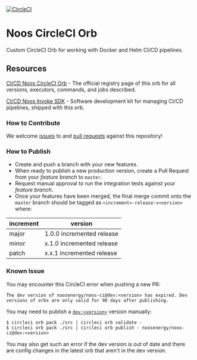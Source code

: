 [![CircleCI](https://circleci.com/gh/noosenergy/noos-circleci-orb.svg?style=svg&circle-token=a0075b2b31e38b369f818e7bc5638ae11f5a2b61)](https://circleci.com/gh/noosenergy/noos-circleci-orb)

# Noos CircleCI Orb

Custom CircleCI Orb for working with Docker and Helm CI/CD pipelines.

## Resources

[CI/CD Noos CircleCI Orb](https://circleci.com/developer/orbs/orb/noosenergy/noos-ci) - The official registry page of this orb for all versions, executors, commands, and jobs described.

[CI/CD Noos Invoke SDK](https://pypi.org/project/noos-inv) - Software development kit for managing CI/CD pipelines, shipped with this orb.

### How to Contribute

We welcome [issues](https://github.com/noosenergy/noos-circleci-orb/issues) to and [pull requests](https://github.com/noosenergy/noos-circleci-orb/pulls) against this repository!

### How to Publish

* Create and push a branch with your new features.
* When ready to publish a new production version, create a Pull Request from your _feature branch_ to `master`.
* Request manual approval to run the integration tests against your _feature branch_.
* Once your features have been merged, the final merge commit onto the `master` branch should be tagged as `<increment>-release-v<version>` where:

| increment | version|
| ----------| -----------|
| major     | 1.0.0 incremented release|
| minor     | x.1.0 incremented release|
| patch     | x.x.1 incremented release|

### Known Issue

You may encounter this CircleCI error when pushing a new PR:

```
The dev version of noosenergy/noos-ci@dev:<version> has expired. Dev versions of orbs are only valid for 90 days after publishing.
```

You may need to publish a [`dev:<version>`](https://github.com/noosenergy/noos-circleci-orb/blob/master/.circleci/config.yml#L21) version manually:

    $ circleci orb pack ./src | circleci orb validate -
    $ circleci orb pack ./src | circleci orb publish - noosenergy/noos-ci@dev:<version>

You may also get such an error if the dev version is out of date and there are config changes in the latest orb that aren't in the dev version.
